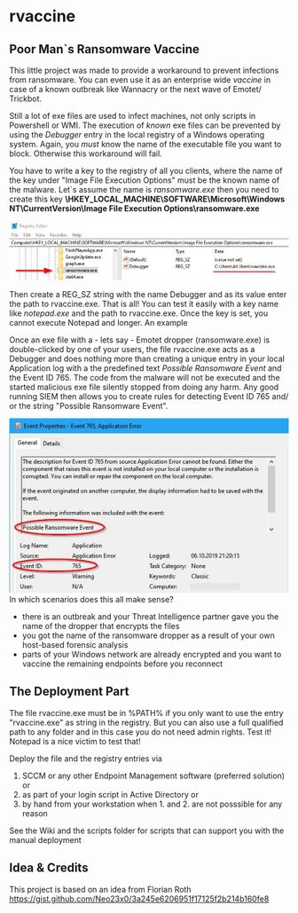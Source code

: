 # rvaccine
## Poor Man`s Ransomware Vaccine

This little project was made to provide a workaround to prevent infections from ransomware. You can even use it as an enterprise wide *vaccine* in case of a known outbreak like Wannacry or the next wave of Emotet/ Trickbot. 

Still a lot of exe files are used to infect machines, not only scripts in Powershell or WMI. The execution of *known* exe files can be prevented by using the *Debugger* entry in the local registry of a Windows operating system. Again, you *must* know the name of the executable file you want to block. Otherwise this workaround will fail.

You have to write a key to the registry of all you clients, where the name of the key under "Image File Execution Options" must be the known name of the malware. Let`s assume the name is *ransomware.exe* then you need to create this key
**\HKEY_LOCAL_MACHINE\SOFTWARE\Microsoft\Windows NT\CurrentVersion\Image File Execution Options\ransomware.exe**

![Example](pix/reg.jpg?raw=true "Example")

Then create a REG_SZ string with the name Debugger and as its value enter the path to rvaccine.exe. That is all!
You can test it easily with a key name like *notepad.exe* and the path to rvaccine.exe. Once the key is set, you cannot execute Notepad  and longer. An example 

Once an exe file with a - lets say - Emotet dropper (ransomware.exe) is double-clicked by one of your users, the file rvaccine.exe acts as a Debugger and does nothing more than creating a unique entry in your local Application log with a the predefined text *Possible Ransomware Event* and the  Event ID 765. The code from the malware will not be executed and the started malicious exe file silently stopped from doing any harm. Any good running SIEM then allows you to create rules for detecting Event ID 765 and/ or the string "Possible Ransomware Event".

![Example](pix/event765.jpg?raw=true "Example")
In which scenarios does this all make sense?
- there is an outbreak and your Threat Intelligence partner gave you the name of the dropper that encrypts the files
- you got the name of the ransomware dropper as a result of your own host-based forensic analysis
- parts of your Windows network are already encrypted and you want to vaccine the remaining endpoints before you reconnect


## The Deployment Part

The file rvaccine.exe must be in %PATH% if you only want to use the entry "rvaccine.exe" as string in the registry. But you can also use a full qualified path to any folder and in this case you do not need admin rights. Test it! Notepad is a nice victim to test that!

Deploy the file and the registry entries via
1. SCCM or any other Endpoint Management software (preferred solution) or 
2. as part of your login script in Active Directory or
3. by hand from your workstation when 1. and 2. are not posssible for any reason

See the Wiki and the scripts folder for scripts that can support you with the manual deployment

## Idea & Credits

This project is based on an idea from Florian Roth https://gist.github.com/Neo23x0/3a245e6206951f17125f2b214b160fe8

